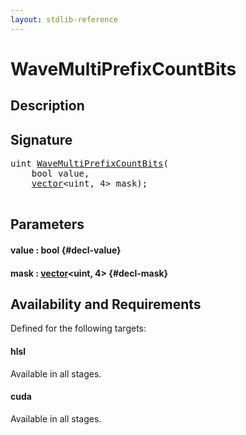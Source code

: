 ```yaml
---
layout: stdlib-reference
---
```


# WaveMultiPrefixCountBits

## Description





## Signature 

<pre>
<span class="code_keyword">uint</span> <a href="/stdlib-reference/global-decls/WaveMultiPrefixCountBits">WaveMultiPrefixCountBits</a>(
    <span class="code_keyword">bool</span> <span class='code_param'>value</span>,
    <a href="/stdlib-reference/types/vector/index" class="code_type">vector</a>&lt;<span class="code_keyword">uint</span>, 4&gt; <span class='code_param'>mask</span>);

</pre>

## Parameters

#### value  : bool {#decl-value}
#### mask  : [vector](/stdlib-reference/types/vector/index)\<uint, 4\> {#decl-mask}

## Availability and Requirements

Defined for the following targets:

#### hlsl
Available in all stages.

#### cuda
Available in all stages.



